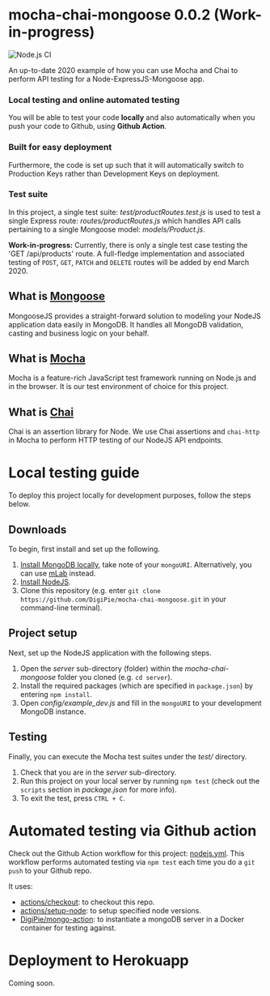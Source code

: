 # mocha-chai-mongoose 0.0.2 (Work-in-progress)

![Node.js CI](https://github.com/DigiPie/mocha-chai-mongoose/workflows/Node.js%20CI/badge.svg)

An up-to-date 2020 example of how you can use Mocha and Chai to perform API testing for a Node-ExpressJS-Mongoose app. 

### Local testing and online automated testing
You will be able to test your code **locally** and also automatically when you push your code to Github, using **Github Action**. 

### Built for easy deployment
Furthermore, the code is set up such that it will automatically switch to Production Keys rather than Development Keys on deployment.

### Test suite
In this project, a single test suite: _test/productRoutes.test.js_ is used to test a single Express route: _routes/productRoutes.js_ which handles API calls pertaining to a single Mongoose model: _models/Product.js_.

**Work-in-progress:** Currently, there is only a single test case testing the 'GET /api/products' route. A full-fledge implementation and associated testing of `POST`, `GET`, `PATCH` and `DELETE` routes will be added by end March 2020.

## What is [Mongoose](https://mongoosejs.com/)
MongooseJS provides a straight-forward solution to modeling your NodeJS application data easily in MongoDB. It handles all MongoDB validation, casting and business logic on your behalf.

## What is [Mocha](https://mochajs.org/)
Mocha is a feature-rich JavaScript test framework running on Node.js and in the browser. It is our test environment of choice for this project.

## What is [Chai](https://www.chaijs.com/)
Chai is an assertion library for Node. We use Chai assertions and `chai-http` in Mocha to perform HTTP testing of our NodeJS API endpoints.

# Local testing guide
To deploy this project locally for development purposes, follow the steps below.

## Downloads
To begin, first install and set up the following.

1. [Install MongoDB locally](https://digipie.github.io/digidocs/full-stack/mongodb/local-setup/), take note of your `mongoURI`. Alternatively, you can use [mLab](https://mlab.com/) instead.
2. [Install NodeJS](https://nodejs.org/en/).
3. Clone this repository (e.g. enter `git clone https://github.com/DigiPie/mocha-chai-mongoose.git` in your command-line terminal).

## Project setup
Next, set up the NodeJS application with the following steps.

1. Open the _server_ sub-directory (folder) within the _mocha-chai-mongoose_ folder you cloned (e.g. `cd server`).
2. Install the required packages (which are specified in `package.json`) by entering `npm install`.
3. Open _config/example_dev.js_ and fill in the `mongoURI` to your development MongoDB instance.

## Testing
Finally, you can execute the Mocha test suites under the _test/_ directory.

1. Check that you are in the _server_ sub-directory.
2. Run this project on your local server by running `npm test` (check out the `scripts` section in _package.json_ for more info).
4. To exit the test, press `CTRL + C`.

# Automated testing via Github action

Check out the Github Action workflow for this project: [nodejs.yml](https://github.com/DigiPie/mocha-chai-mongoose/blob/master/.github/workflows/nodejs.yml). This workflow performs automated testing via `npm test` each time you do a `git push` to your Github repo.

It uses:

- [actions/checkout](https://github.com/actions/checkout): to checkout this repo.
- [actions/setup-node](https://github.com/actions/setup-node): to setup specified node versions.
- [DigiPie/mongo-action](https://github.com/DigiPie/mongo-action): to instantiate a mongoDB server in a Docker container for testing against.

# Deployment to Herokuapp
Coming soon.
